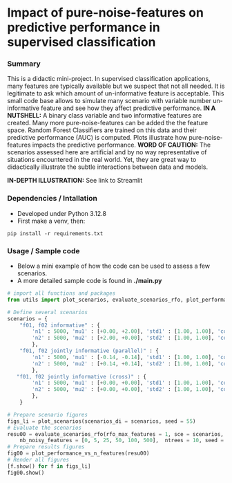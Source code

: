 # Impact of pure-noise-features on predictive performance in supervised classification

### Summary
This is a didactic mini-project.
In supervised classification applications, many features are typically available but we suspect that not all needed.
It is legitimate to ask which amount of un-informative feature is acceptable.
This small code base allows to simulate many scenario with variable number un-informative feature and see how they affect predictive performance.
**IN A NUTSHELL:**
A binary class variable and two informative features are created.
Many more pure-noise-features can be added the the feature space.
Random Forest Classifiers are trained on this data and their predictive performance (AUC) is computed.
Plots illustrate how pure-noise-features impacts the predictive performance.
**WORD OF CAUTION:**
The scenarios assessed here are artificial and by no way representative of situations encountered in the real world.
Yet, they are great way to didactically illustrate the subtle interactions between data and models.

**IN-DEPTH ILLUSTRATION:**
See link to Streamlit 

### Dependencies / Intallation
* Developed under Python 3.12.8
* First make a venv, then:
```
pip install -r requirements.txt
```

### Usage / Sample code
*  Below a mini example of how the code can be used to assess a few scenarios.
*  A more detailed sample code is found in **./main.py**

```python 
# import all functions and packages
from utils import plot_scenarios, evaluate_scenarios_rfo, plot_performance_vs_n_features

# Define several scenarios 
scenarios = { 
    "f01, f02 informative" : {
        'n1' : 5000, 'mu1' : [+0.00, +2.00], 'std1' : [1.00, 1.00], 'corr1' : +0.00,
        'n2' : 5000, 'mu2' : [+2.00, +0.00], 'std2' : [1.00, 1.00], 'corr2' : +0.00,
        },
    "f01, f02 jointly informative (parallel)" : {
        'n1' : 5000, 'mu1' : [-0.14, -0.14], 'std1' : [1.00, 1.00], 'corr1' : -0.98,
        'n2' : 5000, 'mu2' : [+0.14, +0.14], 'std2' : [1.00, 1.00], 'corr2' : -0.98,
        },
   "f01, f02 jointly informative (cross)" : {
        'n1' : 5000, 'mu1' : [+0.00, +0.00], 'std1' : [1.00, 1.00], 'corr1' : -0.98,
        'n2' : 5000, 'mu2' : [+0.00, +0.00], 'std2' : [1.00, 1.00], 'corr2' : +0.98,
        },
    }

# Prepare scenario figures  
figs_li = plot_scenarios(scenarios_di = scenarios, seed = 55)
# Evaluate the scenarios
resu00 = evaluate_scenarios_rfo(rfo_max_features = 1, sce = scenarios, 
    nb_noisy_features = [0, 5, 25, 50, 100, 500],  ntrees = 10, seed = 66)
# Prepare results figures 
fig00 = plot_performance_vs_n_features(resu00)
# Render all figures 
[f.show() for f in figs_li]
fig00.show()

```



